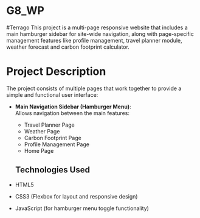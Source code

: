# G8_WP
#Terrago
This project is a multi-page responsive website that includes a main hamburger sidebar for site-wide navigation, along with page-specific management features like profile management, travel planner module, weather forecast and carbon footprint calculator.

# Project Description
The project consists of multiple pages that work together to provide a simple and functional user interface:

- **Main Navigation Sidebar (Hamburger Menu)**:  
  Allows navigation between the main features:
  - Travel Planner Page
  - Weather Page
  - Carbon Footprint Page
  - Profile Management Page
  - Home Page

  ## Technologies Used
- HTML5
- CSS3 (Flexbox for layout and responsive design)
- JavaScript (for hamburger menu toggle functionality)